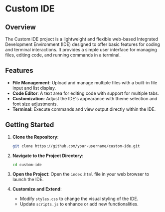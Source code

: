 
# Custom IDE

## Overview

The Custom IDE project is a lightweight and flexible web-based Integrated Development Environment (IDE) designed to offer basic features for coding and terminal interactions. It provides a simple user interface for managing files, editing code, and running commands in a terminal.

## Features

- **File Management**: Upload and manage multiple files with a built-in file input and list display.
- **Code Editor**: A text area for editing code with support for multiple tabs.
- **Customization**: Adjust the IDE's appearance with theme selection and font size adjustments.
- **Terminal**: Execute commands and view output directly within the IDE.

## Getting Started

1. **Clone the Repository**:
   ```bash
   git clone https://github.com/your-username/custom-ide.git
   ```

2. **Navigate to the Project Directory**:
   ```bash
   cd custom-ide
   ```

3. **Open the Project**:
   Open the `index.html` file in your web browser to launch the IDE.

4. **Customize and Extend**:
   - Modify `styles.css` to change the visual styling of the IDE.
   - Update `scripts.js` to enhance or add new functionalities.

